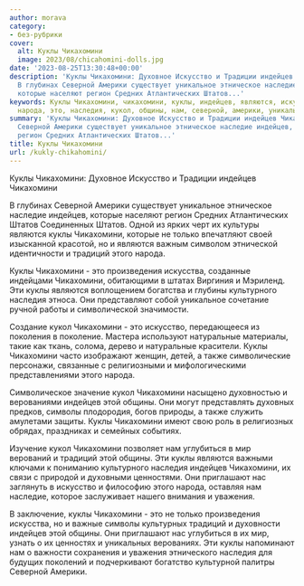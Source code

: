 ```yaml
---
author: morava
category:
- без-рубрики
cover:
  alt: Куклы Чикахомини
  image: 2023/08/chicahomini-dolls.jpg
date: '2023-08-25T13:30:48+00:00'
description: 'Куклы Чикахомини: Духовное Искусство и Традиции индейцев Чикахомини
  В глубинах Северной Америки существует уникальное этническое наследие индейцев,
  которые населяют регион Средних Атлантических Штатов...'
keywords: Куклы Чикахомини, чикахомини, куклы, индейцев, являются, искусство, традиций,
  народа, это, наследия, кукол, общины, нам, северной, америки, уникальное
summary: 'Куклы Чикахомини: Духовное Искусство и Традиции индейцев Чикахомини В глубинах
  Северной Америки существует уникальное этническое наследие индейцев, которые населяют
  регион Средних Атлантических Штатов...'
title: Куклы Чикахомини
url: /kukly-chikahomini/
---
```


Куклы Чикахомини: Духовное Искусство и Традиции индейцев Чикахомини

В глубинах Северной Америки существует уникальное этническое наследие индейцев, которые населяют регион Средних Атлантических Штатов Соединенных Штатов. Одной из ярких черт их культуры являются куклы Чикахомини, которые не только впечатляют своей изысканной красотой, но и являются важным символом этнической идентичности и традиций этого народа.

Куклы Чикахомини \- это произведения искусства, созданные индейцами Чикахомини, обитающими в штатах Виргиния и Мэриленд. Эти куклы являются воплощением богатства и глубины культурного наследия этноса. Они представляют собой уникальное сочетание ручной работы и символической значимости.

Создание кукол Чикахомини \- это искусство, передающееся из поколения в поколение. Мастера используют натуральные материалы, такие как ткань, солома, дерево и натуральные красители. Куклы Чикахомини часто изображают женщин, детей, а также символические персонажи, связанные с религиозными и мифологическими представлениями этого народа.

Символическое значение кукол Чикахомини насыщено духовностью и верованиями индейцев этой общины. Они могут представлять духовных предков, символы плодородия, богов природы, а также служить амулетами защиты. Куклы Чикахомини имеют свою роль в религиозных обрядах, праздниках и семейных событиях.

Изучение кукол Чикахомини позволяет нам углубиться в мир верований и традиций этой общины. Эти куклы являются важными ключами к пониманию культурного наследия индейцев Чикахомини, их связи с природой и духовными ценностями. Они приглашают нас заглянуть в искусство и философию этого народа, оставляя нам наследие, которое заслуживает нашего внимания и уважения.

В заключение, куклы Чикахомини \- это не только произведения искусства, но и важные символы культурных традиций и духовности индейцев этой общины. Они приглашают нас углубиться в их мир, узнать о их ценностях и уникальных верованиях. Эти куклы напоминают нам о важности сохранения и уважения этнического наследия для будущих поколений и подчеркивают богатство культурной палитры Северной Америки.